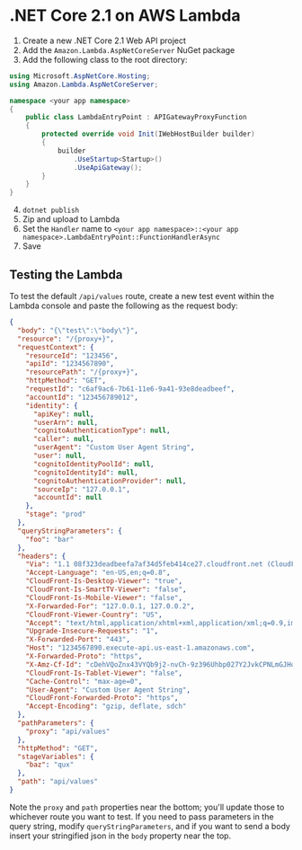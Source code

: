 # .NET Core 2.1 on AWS Lambda

1. Create a new .NET Core 2.1 Web API project
2. Add the `Amazon.Lambda.AspNetCoreServer` NuGet package
3. Add the following class to the root directory:

```c#
using Microsoft.AspNetCore.Hosting;
using Amazon.Lambda.AspNetCoreServer;

namespace <your app namespace>
{
    public class LambdaEntryPoint : APIGatewayProxyFunction
    {
        protected override void Init(IWebHostBuilder builder)
        {
            builder
                .UseStartup<Startup>()
                .UseApiGateway();
        }
    }
}
```

4. `dotnet publish`
5. Zip and upload to Lambda
6. Set the `Handler` name to `<your app namespace>::<your app namespace>.LambdaEntryPoint::FunctionHandlerAsync`
7. Save

## Testing the Lambda

To test the default `/api/values` route, create a new test event within the Lambda console and paste the following as the request body:

```json
{
  "body": "{\"test\":\"body\"}",
  "resource": "/{proxy+}",
  "requestContext": {
    "resourceId": "123456",
    "apiId": "1234567890",
    "resourcePath": "/{proxy+}",
    "httpMethod": "GET",
    "requestId": "c6af9ac6-7b61-11e6-9a41-93e8deadbeef",
    "accountId": "123456789012",
    "identity": {
      "apiKey": null,
      "userArn": null,
      "cognitoAuthenticationType": null,
      "caller": null,
      "userAgent": "Custom User Agent String",
      "user": null,
      "cognitoIdentityPoolId": null,
      "cognitoIdentityId": null,
      "cognitoAuthenticationProvider": null,
      "sourceIp": "127.0.0.1",
      "accountId": null
    },
    "stage": "prod"
  },
  "queryStringParameters": {
    "foo": "bar"
  },
  "headers": {
    "Via": "1.1 08f323deadbeefa7af34d5feb414ce27.cloudfront.net (CloudFront)",
    "Accept-Language": "en-US,en;q=0.8",
    "CloudFront-Is-Desktop-Viewer": "true",
    "CloudFront-Is-SmartTV-Viewer": "false",
    "CloudFront-Is-Mobile-Viewer": "false",
    "X-Forwarded-For": "127.0.0.1, 127.0.0.2",
    "CloudFront-Viewer-Country": "US",
    "Accept": "text/html,application/xhtml+xml,application/xml;q=0.9,image/webp,*/*;q=0.8",
    "Upgrade-Insecure-Requests": "1",
    "X-Forwarded-Port": "443",
    "Host": "1234567890.execute-api.us-east-1.amazonaws.com",
    "X-Forwarded-Proto": "https",
    "X-Amz-Cf-Id": "cDehVQoZnx43VYQb9j2-nvCh-9z396Uhbp027Y2JvkCPNLmGJHqlaA==",
    "CloudFront-Is-Tablet-Viewer": "false",
    "Cache-Control": "max-age=0",
    "User-Agent": "Custom User Agent String",
    "CloudFront-Forwarded-Proto": "https",
    "Accept-Encoding": "gzip, deflate, sdch"
  },
  "pathParameters": {
    "proxy": "api/values"
  },
  "httpMethod": "GET",
  "stageVariables": {
    "baz": "qux"
  },
  "path": "api/values"
}
```

Note the `proxy` and `path` properties near the bottom; you'll update those to whichever route you want to test.  If you need to pass parameters in the query string, modify `queryStringParameters`, and if you want to send a body insert your stringified json in the `body` property near the top.